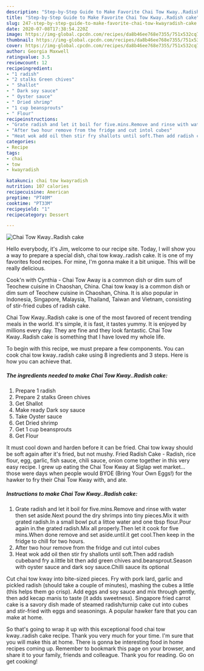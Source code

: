 ```yaml
---
description: "Step-by-Step Guide to Make Favorite Chai Tow Kway..Radish cake"
title: "Step-by-Step Guide to Make Favorite Chai Tow Kway..Radish cake"
slug: 247-step-by-step-guide-to-make-favorite-chai-tow-kwayradish-cake
date: 2020-07-08T17:38:54.220Z
image: https://img-global.cpcdn.com/recipes/da8b46ee768e7355/751x532cq70/chai-tow-kwayradish-cake-recipe-main-photo.jpg
thumbnail: https://img-global.cpcdn.com/recipes/da8b46ee768e7355/751x532cq70/chai-tow-kwayradish-cake-recipe-main-photo.jpg
cover: https://img-global.cpcdn.com/recipes/da8b46ee768e7355/751x532cq70/chai-tow-kwayradish-cake-recipe-main-photo.jpg
author: Georgia Maxwell
ratingvalue: 3.5
reviewcount: 12
recipeingredient:
- "1 radish"
- "2 stalks Green chives"
- " Shallot"
- " Dark soy sauce"
- " Oyster sauce"
- " Dried shrimp"
- "1 cup beansprouts"
- " Flour"
recipeinstructions:
- "Grate radish and let it boil for five.mins.Remove and rinse with water then set aside.Next pound the dry shrimps into tiny pieces.Mix it with grated radish.In a small bowl put a littoe water and one tbsp flour.Pour again in.the grated radish.Mix all properly.Then let it cook for five mins.When done remove and set aside.until.it get cool.Then keep in the fridge to chill for two hours."
- "After two hour remove from the fridge and cut intol cubes"
- "Heat wok add oil then stir fry shallots until soft.Then add radish cubeband fry a.little bit then add green chives and.beansprout.Season with oyster sauce and dark soy sauce.Chilli sauce its optional"
categories:
- Recipe
tags:
- chai
- tow
- kwayradish

katakunci: chai tow kwayradish 
nutrition: 107 calories
recipecuisine: American
preptime: "PT40M"
cooktime: "PT33M"
recipeyield: "1"
recipecategory: Dessert

---
```



![Chai Tow Kway..Radish cake](https://img-global.cpcdn.com/recipes/da8b46ee768e7355/751x532cq70/chai-tow-kwayradish-cake-recipe-main-photo.jpg)

Hello everybody, it's Jim, welcome to our recipe site. Today, I will show you a way to prepare a special dish, chai tow kway..radish cake. It is one of my favorites food recipes. For mine, I'm gonna make it a bit unique. This will be really delicious.

Cook&#39;n with Cynthia - Chai Tow Away is a common dish or dim sum of Teochew cuisine in Chaoshan, China. Chai tow kway is a common dish or dim sum of Teochew cuisine in Chaoshan, China. It is also popular in Indonesia, Singapore, Malaysia, Thailand, Taiwan and Vietnam, consisting of stir-fried cubes of radish cake.

Chai Tow Kway..Radish cake is one of the most favored of recent trending meals in the world. It's simple, it is fast, it tastes yummy. It is enjoyed by millions every day. They are fine and they look fantastic. Chai Tow Kway..Radish cake is something that I have loved my whole life.


To begin with this recipe, we must prepare a few components. You can cook chai tow kway..radish cake using 8 ingredients and 3 steps. Here is how you can achieve that.

<!--inarticleads1-->

##### The ingredients needed to make Chai Tow Kway..Radish cake:

1. Prepare 1 radish
1. Prepare 2 stalks Green chives
1. Get  Shallot
1. Make ready  Dark soy sauce
1. Take  Oyster sauce
1. Get  Dried shrimp
1. Get 1 cup beansprouts
1. Get  Flour


It must cool down and harden before it can be fried. Chai tow kway should be soft again after it&#39;s fried, but not mushy. Fried Radish Cake - Radish, rice flour, egg, garlic, fish sauce, chili sauce, onion come together in this very easy recipe. I grew up eating the Chai Tow Kway at Siglap wet market…those were days when people would BYOE (Bring Your Own Eggs!) for the hawker to fry their Chai Tow Kway with, and ate. 

<!--inarticleads2-->

##### Instructions to make Chai Tow Kway..Radish cake:

1. Grate radish and let it boil for five.mins.Remove and rinse with water then set aside.Next pound the dry shrimps into tiny pieces.Mix it with grated radish.In a small bowl put a littoe water and one tbsp flour.Pour again in.the grated radish.Mix all properly.Then let it cook for five mins.When done remove and set aside.until.it get cool.Then keep in the fridge to chill for two hours.
1. After two hour remove from the fridge and cut intol cubes
1. Heat wok add oil then stir fry shallots until soft.Then add radish cubeband fry a.little bit then add green chives and.beansprout.Season with oyster sauce and dark soy sauce.Chilli sauce its optional


Cut chai tow kway into bite-sized pieces. Fry with pork lard, garlic and pickled radish (should take a couple of minutes), mashing the cubes a little (this helps them go crisp). Add eggs and soy sauce and mix through gently, then add kecap manis to taste (it adds sweetness). Singapore fried carrot cake is a savory dish made of steamed radish/turnip cake cut into cubes and stir-fried with eggs and seasonings. A popular hawker fare that you can make at home. 

So that's going to wrap it up with this exceptional food chai tow kway..radish cake recipe. Thank you very much for your time. I'm sure that you will make this at home. There is gonna be interesting food in home recipes coming up. Remember to bookmark this page on your browser, and share it to your family, friends and colleague. Thank you for reading. Go on get cooking!
